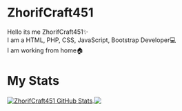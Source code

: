 # ZhorifCraft451
Hello its me ZhorifCraft451✨<br>
I am a HTML, PHP, CSS, JavaScript, Bootstrap Developer💻<br>
I am working from home🏠<br>

# My Stats

<a href="https://github.com/ZhorifCraft451">
  <img align="center" src="https://github-readme-stats.vercel.app/api?username=ZhorifCraft451&count_private=true&show_icons=true&hide_border=false&custom_title=ZhorifCraft451%20Github%20Stats&include_all_commits=true&hide=issues&theme=tokyonight" alt="ZhorifCraft451 GitHub Stats" />
</a>
<a href="https://github.com/ZhorifCraft451">
  <img align="center" src="https://github-readme-stats.vercel.app/api/top-langs/?username=ZhorifCraft451&layout=compact&hide_border=false&theme=tokyonight" />
</a>
